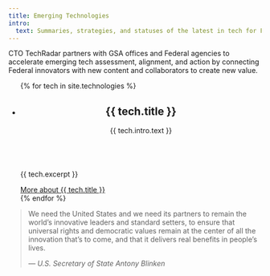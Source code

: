 ```yaml
---
title: Emerging Technologies
intro:
  text: Summaries, strategies, and statuses of the latest in tech for Federal innovators.
---
```


CTO TechRadar partners with GSA offices and Federal agencies to accelerate emerging tech assessment, alignment, and action by connecting Federal innovators with new content and collaborators to create new value.

<ul class="usa-card-group">
  {% for tech in site.technologies %}
    <li class="tablet:grid-col-4 usa-card">
      <div class="usa-card__container">
        <header class="usa-card__header">
          <h2 class="usa-card__heading">{{ tech.title }}</h2>
          <p class="text-uppercase">{{ tech.intro.text }}</p>
        </header>
        <div class="usa-card__media">
          <div class="usa-card__img">
            <img src="{{ tech.intro.image | prepend: site.baseurl }}" alt="" />
          </div>
        </div>
        <div class="usa-card__body">
          <p>
            {{ tech.excerpt }}
          </p>
        </div>
        <div class="usa-card__footer">
          <a class="usa-button" href="{{ tech.url | prepend: site.baseurl }}">More about {{ tech.title }}</a>
        </div>
      </div>
    </li>
  {% endfor %}
</ul>

> We need the United States and we need its partners to remain the world’s innovative leaders and standard setters, to ensure that universal rights and democratic values remain at the center of all the innovation that’s to come, and that it delivers real benefits in people’s lives.
>
> <cite>&mdash; U.S. Secretary of State Antony Blinken</cite>
